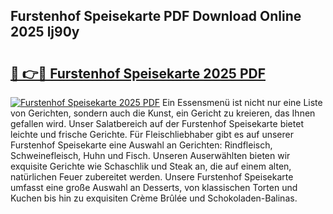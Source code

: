 ## Furstenhof Speisekarte PDF Download Online 2025 lj90y

# <h2><a href="http://gccb9a.nevu.top/?p=Furstenhof+Speisekarte">🔗 👉🔴 Furstenhof Speisekarte 2025 PDF</a></h2>

[![Furstenhof Speisekarte 2025 PDF](https://i.imgur.com/dBaPXMq.png)](http://gccb9a.nevu.top/?p=Furstenhof+Speisekarte)
Ein Essensmenü ist nicht nur eine Liste von Gerichten, sondern auch die Kunst, ein Gericht zu kreieren, das Ihnen gefallen wird. Unser Salatbereich auf der Furstenhof Speisekarte bietet leichte und frische Gerichte. Für Fleischliebhaber gibt es auf unserer Furstenhof Speisekarte eine Auswahl an Gerichten: Rindfleisch, Schweinefleisch, Huhn und Fisch. Unseren Auserwählten bieten wir exquisite Gerichte wie Schaschlik und Steak an, die auf einem alten, natürlichen Feuer zubereitet werden. Unsere Furstenhof Speisekarte umfasst eine große Auswahl an Desserts, von klassischen Torten und Kuchen bis hin zu exquisiten Crème Brûlée und Schokoladen-Balinas.
